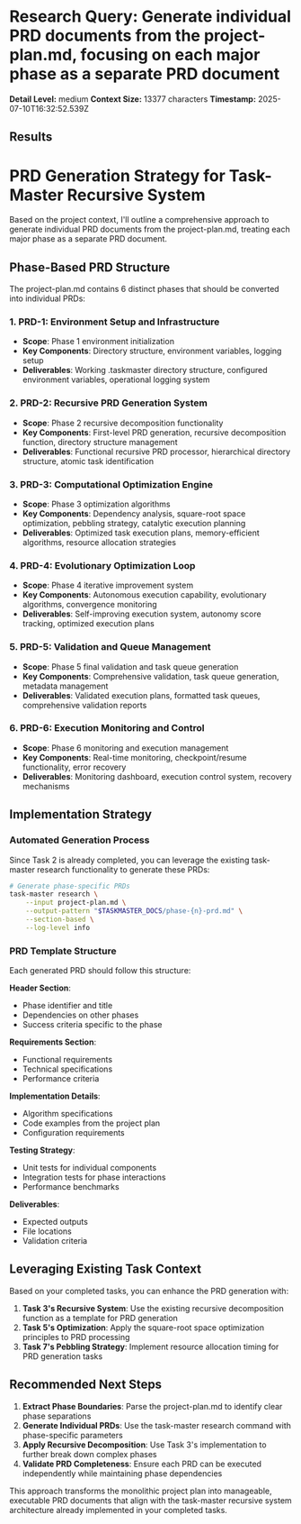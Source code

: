# Research Query: Generate individual PRD documents from the project-plan.md, focusing on each major phase as a separate PRD document

**Detail Level:** medium
**Context Size:** 13377 characters
**Timestamp:** 2025-07-10T16:32:52.539Z

## Results

# PRD Generation Strategy for Task-Master Recursive System

Based on the project context, I'll outline a comprehensive approach to generate individual PRD documents from the project-plan.md, treating each major phase as a separate PRD document.

## Phase-Based PRD Structure

The project-plan.md contains 6 distinct phases that should be converted into individual PRDs:

### 1. **PRD-1: Environment Setup and Infrastructure**
- **Scope**: Phase 1 environment initialization
- **Key Components**: Directory structure, environment variables, logging setup
- **Deliverables**: Working .taskmaster directory structure, configured environment variables, operational logging system

### 2. **PRD-2: Recursive PRD Generation System**
- **Scope**: Phase 2 recursive decomposition functionality
- **Key Components**: First-level PRD generation, recursive decomposition function, directory structure management
- **Deliverables**: Functional recursive PRD processor, hierarchical directory structure, atomic task identification

### 3. **PRD-3: Computational Optimization Engine**
- **Scope**: Phase 3 optimization algorithms
- **Key Components**: Dependency analysis, square-root space optimization, pebbling strategy, catalytic execution planning
- **Deliverables**: Optimized task execution plans, memory-efficient algorithms, resource allocation strategies

### 4. **PRD-4: Evolutionary Optimization Loop**
- **Scope**: Phase 4 iterative improvement system
- **Key Components**: Autonomous execution capability, evolutionary algorithms, convergence monitoring
- **Deliverables**: Self-improving execution system, autonomy score tracking, optimized execution plans

### 5. **PRD-5: Validation and Queue Management**
- **Scope**: Phase 5 final validation and task queue generation
- **Key Components**: Comprehensive validation, task queue generation, metadata management
- **Deliverables**: Validated execution plans, formatted task queues, comprehensive validation reports

### 6. **PRD-6: Execution Monitoring and Control**
- **Scope**: Phase 6 monitoring and execution management
- **Key Components**: Real-time monitoring, checkpoint/resume functionality, error recovery
- **Deliverables**: Monitoring dashboard, execution control system, recovery mechanisms

## Implementation Strategy

### Automated Generation Process

Since Task 2 is already completed, you can leverage the existing task-master research functionality to generate these PRDs:

```bash
# Generate phase-specific PRDs
task-master research \
    --input project-plan.md \
    --output-pattern "$TASKMASTER_DOCS/phase-{n}-prd.md" \
    --section-based \
    --log-level info
```

### PRD Template Structure

Each generated PRD should follow this structure:

**Header Section**:
- Phase identifier and title
- Dependencies on other phases
- Success criteria specific to the phase

**Requirements Section**:
- Functional requirements
- Technical specifications
- Performance criteria

**Implementation Details**:
- Algorithm specifications
- Code examples from the project plan
- Configuration requirements

**Testing Strategy**:
- Unit tests for individual components
- Integration tests for phase interactions
- Performance benchmarks

**Deliverables**:
- Expected outputs
- File locations
- Validation criteria

## Leveraging Existing Task Context

Based on your completed tasks, you can enhance the PRD generation with:

1. **Task 3's Recursive System**: Use the existing recursive decomposition function as a template for PRD generation
2. **Task 5's Optimization**: Apply the square-root space optimization principles to PRD processing
3. **Task 7's Pebbling Strategy**: Implement resource allocation timing for PRD generation tasks

## Recommended Next Steps

1. **Extract Phase Boundaries**: Parse the project-plan.md to identify clear phase separations
2. **Generate Individual PRDs**: Use the task-master research command with phase-specific parameters
3. **Apply Recursive Decomposition**: Use Task 3's implementation to further break down complex phases
4. **Validate PRD Completeness**: Ensure each PRD can be executed independently while maintaining phase dependencies

This approach transforms the monolithic project plan into manageable, executable PRD documents that align with the task-master recursive system architecture already implemented in your completed tasks.
